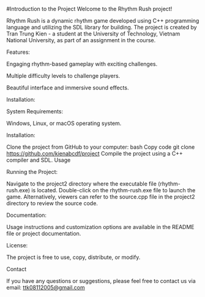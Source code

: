 #Introduction to the Project
Welcome to the Rhythm Rush project!


Rhythm Rush is a dynamic rhythm game developed using C++ programming language and utilizing the SDL library for building. The project is created by Tran Trung Kien - a student at the University of Technology, Vietnam National University, as part of an assignment in the course.

Features:

Engaging rhythm-based gameplay with exciting challenges.

Multiple difficulty levels to challenge players.

Beautiful interface and immersive sound effects.

Installation:

System Requirements:

Windows, Linux, or macOS operating system.

Installation:

Clone the project from GitHub to your computer:
bash
Copy code
git clone https://github.com/kienabcdf/project
Compile the project using a C++ compiler and SDL.
Usage

Running the Project:

Navigate to the project2 directory where the executable file (rhythm-rush.exe) is located.
Double-click on the rhythm-rush.exe file to launch the game.
Alternatively, viewers can refer to the source.cpp file in the project2 directory to review the source code.

Documentation:

Usage instructions and customization options are available in the README file or project documentation.

License:

The project is free to use, copy, distribute, or modify.

Contact

If you have any questions or suggestions, please feel free to contact us via email: ttk08112005@gmail.com
